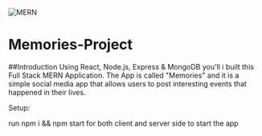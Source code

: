 ![MERN](https://user-images.githubusercontent.com/81466617/115115251-ff3a3f80-9fb0-11eb-96cb-b596d8261c6a.png)
# Memories-Project

##Introduction
Using React, Node.js, Express & MongoDB you'll i built this Full Stack MERN Application. The App is called "Memories" and it is a simple social media app that allows users to post interesting events that happened in their lives.


Setup:

run npm i && npm start for both client and server side to start the app

